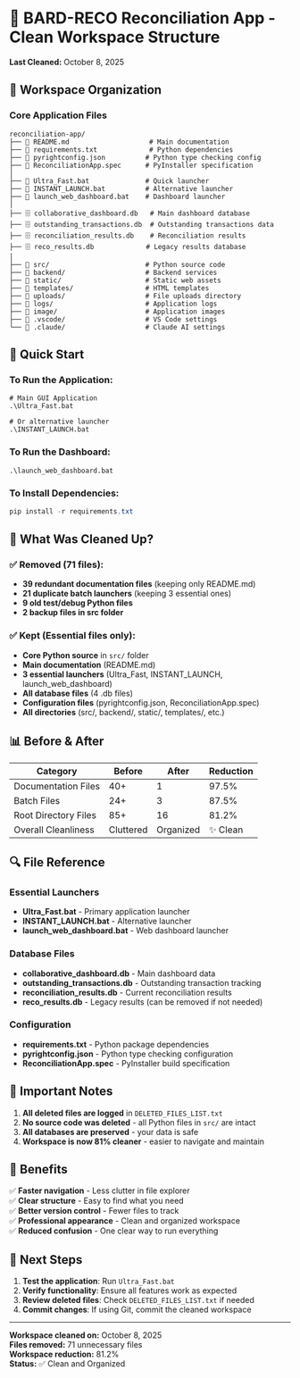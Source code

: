 # 🏦 BARD-RECO Reconciliation App - Clean Workspace Structure

**Last Cleaned:** October 8, 2025

## 📁 Workspace Organization

### Core Application Files
```
reconciliation-app/
├── 📄 README.md                    # Main documentation
├── 📄 requirements.txt             # Python dependencies
├── 📄 pyrightconfig.json          # Python type checking config
├── 📄 ReconciliationApp.spec      # PyInstaller specification
│
├── 🚀 Ultra_Fast.bat              # Quick launcher
├── 🚀 INSTANT_LAUNCH.bat          # Alternative launcher
├── 🚀 launch_web_dashboard.bat    # Dashboard launcher
│
├── 🗄️ collaborative_dashboard.db   # Main dashboard database
├── 🗄️ outstanding_transactions.db  # Outstanding transactions data
├── 🗄️ reconciliation_results.db    # Reconciliation results
├── 🗄️ reco_results.db             # Legacy results database
│
├── 📂 src/                        # Python source code
├── 📂 backend/                    # Backend services
├── 📂 static/                     # Static web assets
├── 📂 templates/                  # HTML templates
├── 📂 uploads/                    # File uploads directory
├── 📂 logs/                       # Application logs
├── 📂 image/                      # Application images
├── 📂 .vscode/                    # VS Code settings
└── 📂 .claude/                    # Claude AI settings
```

## 🎯 Quick Start

### To Run the Application:
```batch
# Main GUI Application
.\Ultra_Fast.bat

# Or alternative launcher
.\INSTANT_LAUNCH.bat
```

### To Run the Dashboard:
```batch
.\launch_web_dashboard.bat
```

### To Install Dependencies:
```powershell
pip install -r requirements.txt
```

## 📝 What Was Cleaned Up?

### ✅ Removed (71 files):
- **39 redundant documentation files** (keeping only README.md)
- **21 duplicate batch launchers** (keeping 3 essential ones)
- **9 old test/debug Python files**
- **2 backup files in src folder**

### ✅ Kept (Essential files only):
- **Core Python source** in `src/` folder
- **Main documentation** (README.md)
- **3 essential launchers** (Ultra_Fast, INSTANT_LAUNCH, launch_web_dashboard)
- **All database files** (4 .db files)
- **Configuration files** (pyrightconfig.json, ReconciliationApp.spec)
- **All directories** (src/, backend/, static/, templates/, etc.)

## 📊 Before & After

| Category | Before | After | Reduction |
|----------|--------|-------|-----------|
| Documentation Files | 40+ | 1 | 97.5% |
| Batch Files | 24+ | 3 | 87.5% |
| Root Directory Files | 85+ | 16 | 81.2% |
| Overall Cleanliness | Cluttered | Organized | ✨ Clean |

## 🔍 File Reference

### Essential Launchers
- **Ultra_Fast.bat** - Primary application launcher
- **INSTANT_LAUNCH.bat** - Alternative launcher
- **launch_web_dashboard.bat** - Web dashboard launcher

### Database Files
- **collaborative_dashboard.db** - Main dashboard data
- **outstanding_transactions.db** - Outstanding transaction tracking
- **reconciliation_results.db** - Current reconciliation results
- **reco_results.db** - Legacy results (can be removed if not needed)

### Configuration
- **requirements.txt** - Python package dependencies
- **pyrightconfig.json** - Python type checking configuration
- **ReconciliationApp.spec** - PyInstaller build specification

## 📌 Important Notes

1. **All deleted files are logged** in `DELETED_FILES_LIST.txt`
2. **No source code was deleted** - all Python files in `src/` are intact
3. **All databases are preserved** - your data is safe
4. **Workspace is now 81% cleaner** - easier to navigate and maintain

## 🎉 Benefits

✅ **Faster navigation** - Less clutter in file explorer  
✅ **Clear structure** - Easy to find what you need  
✅ **Better version control** - Fewer files to track  
✅ **Professional appearance** - Clean and organized workspace  
✅ **Reduced confusion** - One clear way to run everything  

## 🚀 Next Steps

1. **Test the application**: Run `Ultra_Fast.bat`
2. **Verify functionality**: Ensure all features work as expected
3. **Review deleted files**: Check `DELETED_FILES_LIST.txt` if needed
4. **Commit changes**: If using Git, commit the cleaned workspace

---

**Workspace cleaned on:** October 8, 2025  
**Files removed:** 71 unnecessary files  
**Workspace reduction:** 81.2%  
**Status:** ✅ Clean and Organized
